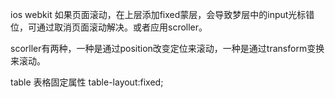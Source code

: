 ios webkit 如果页面滚动，在上层添加fixed蒙层，会导致梦层中的input光标错位，可通过取消页面滚动解决。或者应用scroller。

scorller有两种，一种是通过position改变定位来滚动，一种是通过transform变换来滚动。

table 表格固定属性 table-layout:fixed;

